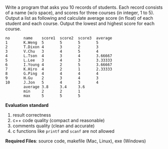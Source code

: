 <div class="problemListItem_2867x"><div class="problem_2tXnk"><div class="ques-view"><p>Write a program that asks you 10 records of students. Each record consists of a name (w/o space), and scores for three courses (in integer, 1 to 5). Output a list as following and calculate average score (in float) of each student and each course. Output the lowest and highest score for each course.</p>
<pre><code>no      name    score1  score2  score3  average
1       K.Weng  5       5       5       5
2       T.Dixon 4       3       2       3
3       V.Chu   3       4       5       4
4       L.Tson  4       3       4       3.66667
5       L.Lee   3       4       3       3.33333
6       I.Young 4       2       5       3.66667
7       K.Hiro  4       2       1       2.33333
8       G.Ping  4       4       4       4
9       H.Gu    2       3       4       3
10      J.Jon   5       4       3       4
        average 3.8     3.4     3.6
        min     2       2       1
        max     5       5       5
</code></pre><p><strong>Evaluation standard</strong></p>
<ol>
<li>result correctness</li>
<li>c++ code quality (compact and reasonable)</li>
<li>comments quality (clean and accurate)</li>
<li>c functions like <code>printf</code> and <code>scanf</code> are not allowed</li>
</ol>
<p><strong>Required Files</strong>: source code, makefile (Mac, Linux), exe (Windows)</p>
</div>
</div><div class="problemInfo_jpKfZ"><div></div><div></div></div></div>
